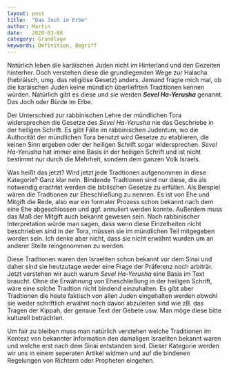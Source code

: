```yaml
---
layout: post
title:  "Das Joch im Erbe"
author: Martin
date:   2020-03-08
category: Grundlage
keywords: Definition, Begriff
---
```


Natürlich leben die karäischen Juden nicht im Hinterland und den Gezeiten hinterher.
Doch verstehen diese die grundlegenden Wege zur Halacha (hebräisch, umg. das religiöse Gesetz) anders. Jemand fragte mich mal, ob die karäischen Juden keine mündlich überliefrten Traditionen kennen würden. Natürlich gibt es diese und sie werden **_Sevel Ha-Yerusha_** genannt. Das Joch oder Bürde im Erbe. 

Der Unterschied zur rabbinischen Lehre der mündlichen Tora widersprechen die Gesetze des _Sevel Ha-Yerusha_ nie das Geschriebe in der heiligen Schrift. Es gibt Fälle im rabbinischen Judentum, wo die Authorität der mündlichen Tora benutzt wird Gesetze zu etablieren, die keinen Sinn ergeben oder der heiligen Schrift sogar widersprechen. _Sevel Ha-Yerusha_ hat immer eine Basis in der heiligen Schrift und ist nicht bestimmt nur durch die Mehrheit, sondern dem ganzen Volk Israels. 

Was heißt das jetzt? Wird jetzt jede Tradtionen aufgenommen in diese Kategorie? Ganz klar nein. Bindende Tradtionen sind nur diese, die als notwendig erachtet werden die biblischen Gesetze zu erfüllen. Als Beispiel wären die Tradtionen zur Eheschließung zu nennen. Es ist von Ehe und Mitgift die Rede, also war ein formaler Prozess schon bekannt nach dem eine Ehe abgeschlossen und ggf. annuliert werden konnte. Außerdem muss das Maß der Mitgift auch bekannt gewesen sein.
Nach rabbinischer Interpretation würde man sagen, dass wenn diese Einzelheiten nicht beschrieben sind in der Tora, müssen sie im mündlichen Teil mitgegeben worden sein. Ich denke aber nicht, dass sie nicht erwähnt wurden um an anderer Stelle reingenommen zu werden.

Diese Tradtionen waren den Israeliten schon bekannt vor dem Sinai und daher sind sie heutzutage weder eine Frage der Präferenz noch arbiträr. Jetzt verstehen wir auch warum _Sevel Ha-Yerusha_ eine Basis im Text braucht. Ohne die Erwähnung von Eheschließung in der heiligen Schrift, wäre eine solche Tradtion nicht bindend einzuhalten. Es gibt aber Tradtionen die heute faktisch von allen Juden eingehalten werden obwohl sie weder schriftlich erwähnt noch davon abzuleiten sind wie zB. das Tragen der Kippah, der genaue Text der Gebete usw. Man möge diese bitte kulturell betrachten.

Um fair zu bleiben muss man natürlich verstehen welche Traditionen im Kontext von bekannter Information den damaligen Israeliten bekannt waren und welche erst nach dem Sinai entstanden sind. Dieser Kategorie werden wir uns in einem seperaten Artikel widmen und auf die bindenen Regelungen von Richtern oder Propheten eingehen.

